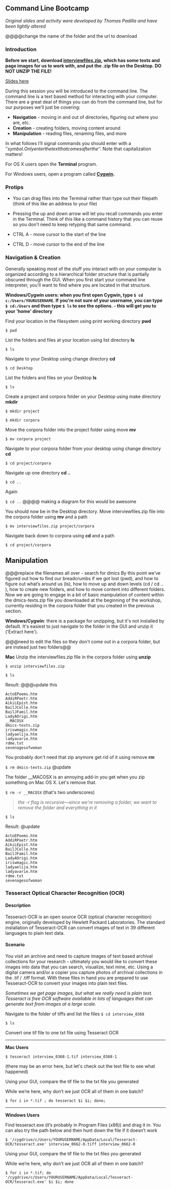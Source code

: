 ## Command Line Bootcamp

*Original slides and activity were developed by Thomas Padilla and have been lightly altered*

@@@@change the name of the folder and the url to download

### Introduction
**Before we start, download [interviewfiles.zip](https://github.com/dhatwake2019/day2/raw/master/commandlinebootcamp/interviewfiles.zip), which has some texts and page images for us to work with, and put the .zip file on the Desktop. DO NOT UNZIP THE FILE!**

[Slides here](https://docs.google.com/presentation/d/1ikyXzrrbHEa9JUi14quuGZFMnEkye8tNtKaCVYJawAw/edit?usp=sharing)

During this session you will be introduced to the command line. The
command line is a text based method for interacting with your computer.
There are a great deal of things you can do from the command line, but
for our purposes we’ll just be covering:

-   **Navigation** - moving in and out of directories, figuring out
    where you are, etc.
-   **Creation** - creating folders, moving content around
-   **Manipulation** - reading files, renaming files, and more

In what follows I’ll signal commands you should enter with a '$'
symbol. Only enter the text that comes after the ‘$’. Note that capitalization matters!

For OS X users open the **Terminal** program.

For Windows users, open a program called **[Cygwin](https://www.cygwin.com/).**

### Protips

-   You can drag files into the Terminal rather than type out their filepath (think of this like an address to your file)

-   Pressing the up and down arrow will let you recall commands you enter in the Terminal. Think of this like a command history that you can reuse so you don't need to keep retyping that same command.

-   CTRL A - move cursor to the start of the line

-   CTRL D - move cursor to the end of the line

### Navigation & Creation

Generally speaking most of the stuff you interact with on your computer
is organized according to a hierarchical folder structure that is partially obscured through the GUI. When you first start your command line interpreter, you’ll want to find where you are located in that structure.

**Windows/Cygwin users: when you first open Cygwin, type `$ cd c:/Users/YOURUSERNAME`. If you're not sure of your username, you can type `$ cd:/Users` and then type `$ ls` to see the options. - this will get you to your 'home' directory**

Find your location in the filesystem using print working directory
**pwd**

`$ pwd`

List the folders and files at your location using list directory **ls**

`$ ls`

Navigate to your Desktop using change directory **cd**

`$ cd Desktop`

List the folders and files on your Desktop **ls**

`$ ls`

Create a project and corpora folder on your Desktop using make
directory **mkdir**

`$ mkdir project`

`$ mkdir corpora`

Move the corpora folder into the project folder using move **mv**

`$ mv corpora project`

Navigate to your corpora folder from your desktop using change
directory **cd**

`$ cd project/corpora`

Navigate up one directory **cd ..**

`$ cd ..`

Again

`$ cd ..`
@@@@ making a diagram for this would be awesome

You should now be in the Desktop directory. Move interviewfiles.zip file into the corpora folder using **mv** and a path

`$ mv interviewfiles.zip project/corpora`

Navigate back down to corpora using **cd** and a path

`$ cd project/corpora`

## Manipulation
@@@replace the filenames all over - search for dmics
By this point we’ve figured out how to find our breadcrumbs if we got lost (pwd), and how to figure out what’s around us (ls), how to move up and down levels (cd / cd .. ), how to create new folders, and how to move content into different folders. Now we are going to engage in a bit of basic manipulation of content within the dmics-texts.zip file you downloaded at the beginning of the workshop, currently residing in the corpora folder that you created in the previous section.

**Windows/Cygwin**: there is a package for unzipping, but it's not installed by default. It's easiest to just navigate to the folder in the GUI and unzip it ('Extract here').


@@@need to edit the files so they don't come out in a corpora folder, but are instead just two folders@@

**Mac** Unzip the interviewfiles.zip file in the corpora folder using **unzip**

`$ unzip interviewfiles.zip`

`$ ls`

Result: @@@update this

```
ActoEPoems.htm
AddiRPoetr.htm
AikiLEpist.htm
BailJColle.htm
BailJFamil.htm
LadyAOrigi.htm
__MACOSX
dmics-texts.zip
iriswmagic.htm
ladyaelija.htm
ladyavarie.htm
rdme.txt
sevenagesofwoman
```

You probably don't need that zip anymore get rid of it using remove **rm**

`$ rm dmics-texts.zip` @update

The folder \_\_MACOSX is an annoying add-in you get when you zip something on Mac OS X. Let's remove that.

`$ rm -r __MACOSX`      (that's two underscores)
>*the -r flag is recursive—since we're removing a folder, we want to remove the folder and everything in it*

`$ ls`

Result: @update

```
ActoEPoems.htm
AddiRPoetr.htm
AikiLEpist.htm
BailJColle.htm
BailJFamil.htm
LadyAOrigi.htm
iriswmagic.htm
ladyaelija.htm
ladyavarie.htm
rdme.txt
sevenagesofwoman
```

### Tesseract Optical Character Recognition (OCR)
#### Description
Tesseract-OCR is an open source OCR (optical character recognition) engine, originally developed by Hewlett Packard Laboratories. The standard installation of Tesseract-OCR can convert images of text in 39 different languages to plain text data.  

#### Scenario
You visit an archive and need to capture images of text based archival collections for your research - ultimately you would like to convert these images into data that you can search, visualize, text mine, etc. Using a digital camera and/or a copier you capture photos of archival collections in the .tif / .tiff format. With these files in hand you are prepared to use Tesseract-OCR to convert your images into plain text files.

*Sometimes we get page images, but what we really need is plain text. Tesseract is free OCR software available in lots of languages that can generate text from images at a large scale.*

Navigate to the folder of tiffs and list the files
`$ cd interview_0368`

`$ ls`

Convert one tif file to one txt file using Tesseract OCR

----
**Mac Users**

`$ tesseract interview_0368-1.tif interview_0368-1`

(there may be an error here, but let's check out the text file to see what happened)

Using your GUI, compare the tif file to the txt file you generated

While we’re here, why don’t we just OCR all of them in one batch?

`$ for i in *.tif ; do tesseract $i $i; done;`

----
**Windows Users**

Find tesseract.exe (it’s probably in Program Files (x86)) and drag it
in. You can also try the path below and then hunt down the file if it
doesn’t work

`$ '/cygdrive/c/Users/YOURUSERNAME/AppData/Local/Tesseract-OCR/tesseract.exe' interview_0662-0.tiff interview_0662-0`

Using your GUI, compare the tif file to the txt files you generated

While we’re here, why don’t we just OCR all of them in one batch?

`$ for i in *.tif; do '/cygdrive/c/Users/YOURUSERNAME/AppData/Local/Tesseract-OCR/tesseract.exe' $i $i; done`



